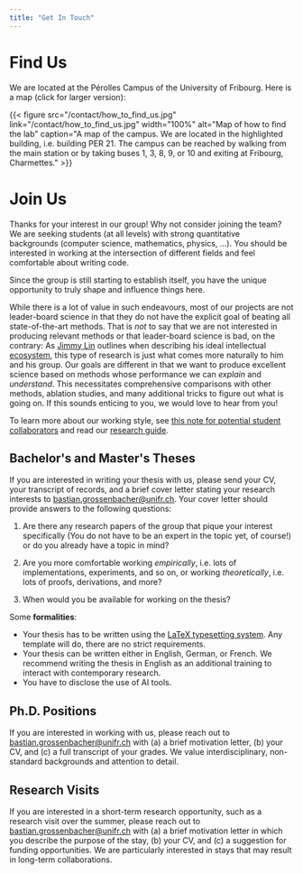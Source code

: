 ```yaml
---
title: "Get In Touch"
---
```


# Find Us

We are located at the Pérolles Campus of the University of Fribourg. Here is a map&nbsp;(click for larger version):

{{< figure src="/contact/how_to_find_us.jpg" link="/contact/how_to_find_us.jpg" width="100%" alt="Map of how to find the lab" caption="A map of the campus. We are located in the highlighted building, i.e. building PER 21. The campus can be reached by walking from the main station or by taking buses 1, 3, 8, 9, or 10 and exiting at Fribourg, Charmettes." >}}

# Join Us

Thanks for your interest in our group! Why not consider joining the
team? We are seeking students&nbsp;(at all levels) with strong
quantitative backgrounds&nbsp;(computer science, mathematics, physics,
...). You should be interested in working at the intersection of
different fields and feel comfortable about writing code.

Since the group is still starting to establish itself, you have the
unique opportunity to truly shape and influence things here.

While there is a lot of value in such endeavours, most of our projects
are not leader-board science in that they do not have the explicit
goal of beating all state-of-the-art methods. That is *not* to say that
we are not interested in producing relevant methods or that leader-board
science is bad, on the contrary: As [Jimmy Lin](https://cs.uwaterloo.ca/~jimmylin)
outlines when describing his ideal intellectual [ecosystem](https://github.com/lintool/guide/blob/master/ecosystem.md),
this type of research is just what comes more naturally to him and his
group. Our goals are different in that we want to produce excellent
science based on methods whose performance we can *explain* and
*understand*. This necessitates comprehensive comparisons with other
methods, ablation studies, and many additional tricks to figure out what
is going on. If this sounds enticing to you, we would love to hear from
you!

To learn more about our working style, see [this note for potential
student collaborators](https://bastian.rieck.me/collaborations) and read
our [research guide](/guide).

## Bachelor's and Master's Theses

If you are interested in writing your thesis with us, please send
your CV, your transcript of records, and a brief cover letter stating
your research interests to bastian.grossenbacher@unifr.ch. Your
cover letter should provide answers to the following questions:

1. Are there any research papers of the group that pique your interest
   specifically (You do not have to be an expert in the topic yet, of
   course!) or do you already have a topic in mind?

2. Are you more comfortable working *empirically*, i.e. lots of
   implementations, experiments, and so on, or working *theoretically*,
   i.e. lots of proofs, derivations, and more?

3. When would you be available for working on the thesis?

Some **formalities**:

- Your thesis has to be written using the [LaTeX typesetting system](https://www.latex-project.org). Any template will do, there are no strict requirements.
- Your thesis can be written either in English, German, or French. We recommend writing the thesis in English as an additional training to interact with contemporary research.
- You have to disclose the use of AI tools.

## Ph.D. Positions

If you are interested in working with us, please reach out to
bastian.grossenbacher@unifr.ch with (a) a brief motivation letter, (b) your CV, and
(c) a full transcript of your grades. We value interdisciplinary,
non-standard backgrounds and attention to detail.

## Research Visits

If you are interested in a short-term research opportunity, such as
a research visit over the summer, please reach out to
bastian.grossenbacher@unifr.ch
with (a) a brief motivation letter in which you describe the purpose of
the stay, (b) your CV, and (c) a suggestion for funding opportunities.
We are particularly interested in stays that may result in long-term
collaborations.
